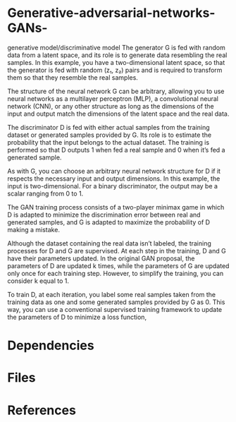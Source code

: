 # Generative-adversarial-networks-GANs-
generative model/discriminative model
The generator G is fed with random data from a latent space, and its role is to generate data resembling the real samples. In this example, you have a two-dimensional latent space, so that the generator is fed with random (z₁, z₂) pairs and is required to transform them so that they resemble the real samples.

The structure of the neural network G can be arbitrary, allowing you to use neural networks as a multilayer perceptron (MLP), a convolutional neural network (CNN), or any other structure as long as the dimensions of the input and output match the dimensions of the latent space and the real data.

The discriminator D is fed with either actual samples from the training dataset or generated samples provided by G. Its role is to estimate the probability that the input belongs to the actual dataset. The training is performed so that D outputs 1 when fed a real sample and 0 when it’s fed a generated sample.

As with G, you can choose an arbitrary neural network structure for D if it respects the necessary input and output dimensions. In this example, the input is two-dimensional. For a binary discriminator, the output may be a scalar ranging from 0 to 1.

The GAN training process consists of a two-player minimax game in which D is adapted to minimize the discrimination error between real and generated samples, and G is adapted to maximize the probability of D making a mistake.

Although the dataset containing the real data isn’t labeled, the training processes for D and G are supervised. At each step in the training, D and G have their parameters updated. In the original GAN proposal, the parameters of D are updated k times, while the parameters of G are updated only once for each training step. However, to simplify the training, you can consider k equal to 1.

To train D, at each iteration, you label some real samples taken from the training data as one and some generated samples provided by G as 0. This way, you can use a conventional supervised training framework to update the parameters of D to minimize a loss function,
# Dependencies

# Files

# References

